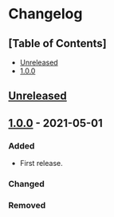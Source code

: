 # Changelog

## [Table of Contents]
- [Unreleased](#unreleased)
- [1.0.0](#100---2021-05-01)

## [Unreleased][]

## [1.0.0] - 2021-05-01
### Added
- First release.

### Changed

### Removed

[Unreleased]: https://github.com/regorxxx/World-Map-SMP/compare/v1.0.0...HEAD
[1.0.0]: https://github.com/regorxxx/World-Map-SMP/compare/8df8206...v1.0.0
